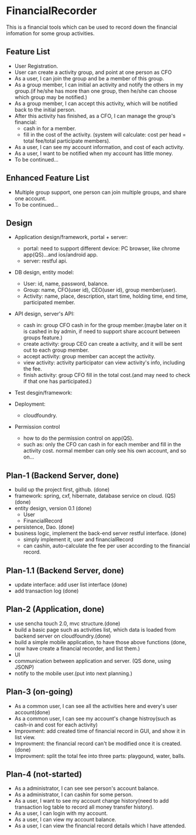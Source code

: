 FinancialRecorder
=================
This is a financial tools which can be used to record down the financial infomation for some group activities.

Feature List
---------------------------------------------
- User Registration.
- User can create a activity group, and point at one person as CFO
- As a user, I can join the group and be a member of this group.
- As a group member, I can initial an activity and notify the others in my group.(if he/she has more than one group, then he/she can choose which group may be notified.)
- As a group member, I can accept this activity, which will be notified back to the initial person.
- After this activity has finished, as a CFO, I can manage the group's financial:
	- cash in for a member.
	- fill in the cost of the activity. (system will calculate: cost per head = total fee/total participate members). 
- As a user, I can see my account information, and cost of each activity.
- As a user, I want to be notified when my account has little money.
- To be continued...

Enhanced Feature List
---------------------------------------------
- Multiple group support, one person can join multiple groups, and share one account.
- To be continued...


Design
---------------------------------------------
- Application design/framework, portal + server:
	- portal: need to support different device: PC browser, like chrome app(QS)...and ios/android app.
	- server: restful api.
- DB design, entity model:
	- User: id, name, password, balance.
	- Group: name, CFO(user id), CEO(user id), group member(user).
	- Activity: name, place, description, start time, holding time, end time, participated member.
- API design, server's API:
    - cash in: group CFO cash in for the group member.(maybe later on it is cashed in by admin, if need to support share account between           groups feature.)
    - create activity: group CEO can create a activity, and it will be sent out to each group member.
    - accept activity: group member can accept the activity.
    - view activity: activity participator can view activity's info, including the fee.
    - finish activity: group CFO fill in the total cost.(and may need to check if that one has participated.)
- Test desgin/framework:    

- Deployment:
	- cloudfoundry.         
- Permission control
	- how to do the permission control on app(QS).
    - such as: only the CFO can cash in for each member and fill in the activity cost. normal member can only see his own account, and so on...


Plan-1 (Backend Server, done)
---------------------------------------------
- build up the project first, github. (done)
- framework: spring, cxf, hibernate, database service on cloud. (QS) (done)
- entity design, version 0.1 (done)
    - User
    - FinancialRecord
- persistence, Dao. (done)
- business logic, implement the back-end server restful interface. (done)
    - simply implement it, user and financialRecord
    - can cashin, auto-calculate the fee per user according to the financial record.

Plan-1.1 (Backend Server, done)
-----------------------------------------------------
- update interface: add user list interface (done)
- add transaction log (done)


Plan-2 (Application, done)
-------------------------------
- use sencha touch 2.0, mvc structure.(done)
- build a basic page such as activities list, which data is loaded from backend server on cloudfoundry.(done)
- build a simple mobile application, to have those above functions (done, now have create a financial recorder, and list them.)
- UI
- communication between application and server. (QS done, using JSONP)
- notify to the mobile user.(put into next planning.)

Plan-3 (on-going)
-----------------------------
- As a common user, I can see all the activities here and every's user account(done)
- As a common user, I can see my account's change histroy(such as cash-in and cost for each activity)
- Improvment: add created time of financial record in GUI, and show it in list view.
- Improvment: the financial record can't be modified once it is created.(done)
- Improvment: split the total fee into three parts: playgound, water, balls.


Plan-4 (not-started)
-----------------------------
- As a administrator, I can see see person's account balance.
- As a administrator, I can cashin for some person.
- As a user, I want to see my account change history(need to add transaction log table to record all money transfer history).
- As a user, I can login with my account.
- As a user, I can view my account balance.
- As a user, I can view the financial record details which I have attended.

